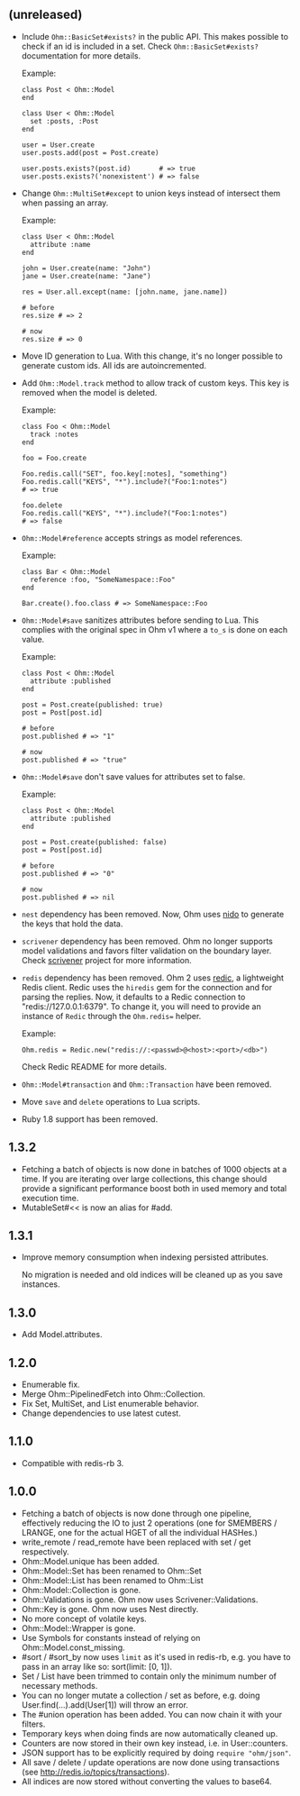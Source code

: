 (unreleased)
------------

- Include `Ohm::BasicSet#exists?` in the public API. This makes possible
  to check if an id is included in a set. Check `Ohm::BasicSet#exists?`
  documentation for more details.

  Example:

      class Post < Ohm::Model
      end

      class User < Ohm::Model
        set :posts, :Post
      end

      user = User.create
      user.posts.add(post = Post.create)

      user.posts.exists?(post.id)       # => true
      user.posts.exists?('nonexistent') # => false


- Change `Ohm::MultiSet#except` to union keys instead of intersect them
  when passing an array.

  Example:

      class User < Ohm::Model
        attribute :name
      end

      john = User.create(name: "John")
      jane = User.create(name: "Jane")

      res = User.all.except(name: [john.name, jane.name])

      # before
      res.size # => 2

      # now
      res.size # => 0


- Move ID generation to Lua. With this change, it's no longer possible
  to generate custom ids. All ids are autoincremented.


- Add `Ohm::Model.track` method to allow track of custom keys. This key
  is removed when the model is deleted.

  Example:

      class Foo < Ohm::Model
        track :notes
      end

      foo = Foo.create

      Foo.redis.call("SET", foo.key[:notes], "something")
      Foo.redis.call("KEYS", "*").include?("Foo:1:notes")
      # => true

      foo.delete
      Foo.redis.call("KEYS", "*").include?("Foo:1:notes")
      # => false


- `Ohm::Model#reference` accepts strings as model references.

  Example:

      class Bar < Ohm::Model
        reference :foo, "SomeNamespace::Foo"
      end

      Bar.create().foo.class # => SomeNamespace::Foo


- `Ohm::Model#save` sanitizes attributes before sending to Lua.
  This complies with the original spec in Ohm v1 where a `to_s`
  is done on each value.

  Example:

      class Post < Ohm::Model
        attribute :published
      end

      post = Post.create(published: true)
      post = Post[post.id]

      # before
      post.published # => "1"

      # now
      post.published # => "true"


- `Ohm::Model#save` don't save values for attributes set to false.

  Example:

      class Post < Ohm::Model
        attribute :published
      end

      post = Post.create(published: false)
      post = Post[post.id]

      # before
      post.published # => "0"

      # now
      post.published # => nil


- `nest` dependency has been removed. Now, Ohm uses [nido][nido]
  to generate the keys that hold the data.


- `scrivener` dependency has been removed. Ohm no longer supports model
  validations and favors filter validation on the boundary layer. Check
  [scrivener][scrivener] project for more information.


- `redis` dependency has been removed. Ohm 2 uses [redic][redic],
  a lightweight Redis client. Redic uses the `hiredis` gem for the
  connection and for parsing the replies. Now, it defaults to a
  Redic connection to "redis://127.0.0.1:6379". To change it, you
  will need to provide an instance of `Redic` through the `Ohm.redis=`
  helper.

  Example:

      Ohm.redis = Redic.new("redis://:<passwd>@<host>:<port>/<db>")

  Check Redic README for more details.


- `Ohm::Model#transaction` and `Ohm::Transaction` have been removed.


- Move `save` and `delete` operations to Lua scripts.


- Ruby 1.8 support has been removed.

[nido]: https://github.com/soveran/nido
[scrivener]: https://github.com/soveran/scrivener
[redic]: https://github.com/amakawa/redic

1.3.2
-----

- Fetching a batch of objects is now done in batches of 1000 objects at
  a time. If you are iterating over large collections, this change should
  provide a significant performance boost both in used memory and total
  execution time.
- MutableSet#<< is now an alias for #add.

1.3.1
-----

- Improve memory consumption when indexing persisted attributes.

  No migration is needed and old indices will be cleaned up as you save
  instances.

1.3.0
-----

- Add Model.attributes.

1.2.0
-----

- Enumerable fix.
- Merge Ohm::PipelinedFetch into Ohm::Collection.
- Fix Set, MultiSet, and List enumerable behavior.
- Change dependencies to use latest cutest.

1.1.0
-----

- Compatible with redis-rb 3.

1.0.0
-----

- Fetching a batch of objects is now done through one pipeline, effectively
  reducing the IO to just 2 operations (one for SMEMBERS / LRANGE, one for
  the actual HGET of all the individual HASHes.)
- write_remote / read_remote have been replaced with set / get respectively.
- Ohm::Model.unique has been added.
- Ohm::Model::Set has been renamed to Ohm::Set
- Ohm::Model::List has been renamed to Ohm::List
- Ohm::Model::Collection is gone.
- Ohm::Validations is gone. Ohm now uses Scrivener::Validations.
- Ohm::Key is gone. Ohm now uses Nest directly.
- No more concept of volatile keys.
- Ohm::Model::Wrapper is gone.
- Use Symbols for constants instead of relying on Ohm::Model.const_missing.
- #sort / #sort_by now uses `limit` as it's used in redis-rb, e.g. you
  have to pass in an array like so: sort(limit: [0, 1]).
- Set / List have been trimmed to contain only the minimum number
  of necessary methods.
- You can no longer mutate a collection / set as before, e.g. doing
  User.find(...).add(User[1]) will throw an error.
- The #union operation has been added. You can now chain it with your filters.
- Temporary keys when doing finds are now automatically cleaned up.
- Counters are now stored in their own key instead, i.e. in
  User:<id>:counters.
- JSON support has to be explicitly required by doing `require
  "ohm/json"`.
- All save / delete / update operations are now done using
  transactions (see http://redis.io/topics/transactions).
- All indices are now stored without converting the values to base64.
